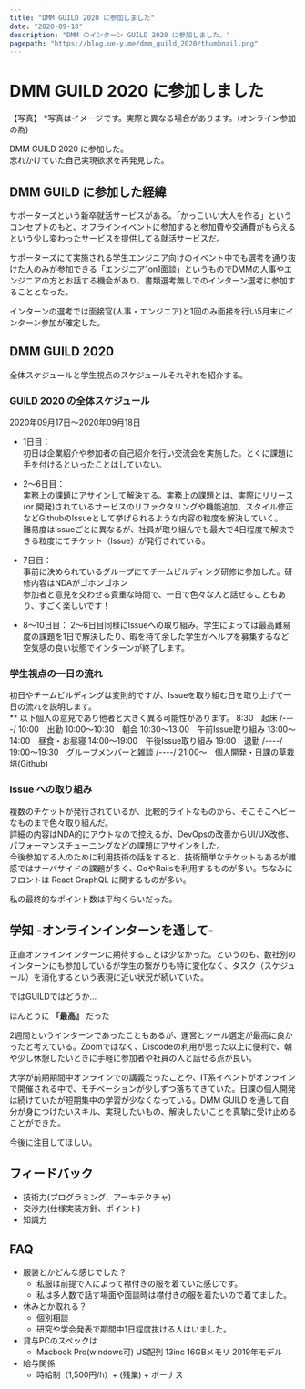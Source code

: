 ```yaml
---
title: "DMM GUILD 2020 に参加しました"
date: "2020-09-18"
description: "DMM のインターン GUILD 2020 に参加しました。"
pagepath: "https://blog.ue-y.me/dmm_guild_2020/thumbnail.png"
---
```


# DMM GUILD 2020 に参加しました

【写真】
*写真はイメージです。実際と異なる場合があります。(オンライン参加の為)

DMM GUILD 2020 に参加した。  
忘れかけていた自己実現欲求を再発見した。

## DMM GUILD に参加した経緯

サポーターズという新卒就活サービスがある。「かっこいい大人を作る」というコンセプトのもと、オフラインイベントに参加すると参加費や交通費がもらえるという少し変わったサービスを提供してる就活サービスだ。

サポーターズにて実施される学生エンジニア向けのイベント中でも選考を通り抜けた人のみが参加できる「エンジニア1on1面談」というものでDMMの人事やエンジニアの方とお話する機会があり、書類選考無しでのインターン選考に参加することとなった。

インターンの選考では面接官(人事・エンジニア)と1回のみ面接を行い5月末にインターン参加が確定した。

## DMM GUILD 2020

全体スケジュールと学生視点のスケジュールそれぞれを紹介する。

###  GUILD 2020 の全体スケジュール
2020年09月17日〜2020年09月18日

- 1日目：  
初日は企業紹介や参加者の自己紹介を行い交流会を実施した。とくに課題に手を付けるといったことはしていない。

- 2〜6日目：  
実務上の課題にアサインして解決する。実務上の課題とは、実際にリリース(or 開発)されているサービスのリファクタリングや機能追加、スタイル修正などGithubのIssueとして挙げられるような内容の粒度を解決していく。  
難易度はIssueごとに異なるが、社員が取り組んでも最大で4日程度で解決できる粒度にてチケット（Issue）が発行されている。

- 7日目：  
事前に決められているグループにてチームビルディング研修に参加した。研修内容はNDAがゴホンゴホン  
参加者と意見を交わせる貴重な時間で、一日で色々な人と話せることもあり、すごく楽しいです！

- 8〜10日目：
2〜6日目同様にIssueへの取り組み。学生によっては最高難易度の課題を1日で解決したり、暇を持て余した学生がヘルプを募集するなど空気感の良い状態でインターンが終了します。

### 学生視点の一日の流れ
初日やチームビルディングは変則的ですが、Issueを取り組む日を取り上げて一日の流れを説明します。  
** 以下個人の意見であり他者と大きく異る可能性があります。
8:30　起床
/----/
10:00　出勤
10:00〜10:30　朝会
10:30〜13:00　午前Issue取り組み
13:00〜14:00　昼食・お昼寝
14:00〜19:00　午後Issue取り組み
19:00　退勤
/----/
19:00〜19:30　グループメンバーと雑談
/----/
21:00〜　個人開発・日課の草栽培(Github)

### Issue への取り組み
複数のチケットが発行されているが、比較的ライトなものから、そこそこヘビーなものまで色々取り組んだ。  
詳細の内容はNDA的にアウトなので控えるが、DevOpsの改善からUI/UX改修、パフォーマンスチューニングなどの課題にアサインをした。  
今後参加する人のために利用技術の話をすると、技術簡単なチケットもあるが雑感ではサーバサイドの課題が多く、GoやRailsを利用するものが多い。ちなみにフロントは React GraphQL に関するものが多い。

私の最終的なポイント数は平均くらいだった。


## 学知 -オンラインインターンを通して-
正直オンラインインターンに期待することは少なかった。というのも、数社別のインターンにも参加しているが学生の繋がりも特に変化なく、タスク（スケジュール）を消化するという表現に近い状況が続いていた。

ではGUILDではどうか…

ほんとうに **『最高』** だった

2週間というインターンであったこともあるが、運営とツール選定が最高に良かったと考えている。Zoomではなく、Discodeの利用が思った以上に便利で、朝や少し休憩したいときに手軽に参加者や社員の人と話せる点が良い。

大学が前期期間中オンラインでの講義だったことや、IT系イベントがオンラインで開催される中で、モチベーションが少しずつ落ちてきていた。日課の個人開発は続けていたが短期集中の学習が少なくなっている。DMM GUILD を通して自分が身につけたいスキル、実現したいもの、解決したいことを真摯に受け止めることができた。

今後に注目してほしい。

## フィードバック
- 技術力(プログラミング、アーキテクチャ)
- 交渉力(仕様実装方針、ポイント)
- 知識力

## FAQ
- 服装とかどんな感じでした？
	- 私服は前提で人によって襟付きの服を着ていた感じです。
	- 私は多人数で話す場面や面談時は襟付きの服を着たいので着てました。
- 休みとか取れる？
	- 個別相談
	- 研究や学会発表で期間中1日程度抜ける人はいました。
- 貸与PCのスペックは
	- Macbook Pro(windows可) US配列 13inc 16GBメモリ 2019年モデル
- 給与関係
	- 時給制（1,500円/h）+ (残業) + ボーナス
